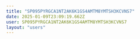 ```yaml
---
title: "SP095PYRGCA1NT2AK6K1GS4AMTM8YMTSH3KCVNS7"
date: 2025-01-09T23:09:19.662Z
user: SP095PYRGCA1NT2AK6K1GS4AMTM8YMTSH3KCVNS7
layout: "users"
---
```

    